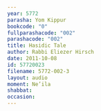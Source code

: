 ```yaml
---
year: 5772
parasha: Yom Kippur
bookcode: "0"
fullparashacode: "002"
parashacode: "002"
title: Hasidic Tale
author: Rabbi Eliezer Hirsch
date: 2011-10-08
id: 57720023
filename: 5772-002-3
layout: audio
moment: Ne’ila
shabbat: 
occasion: 
---
```

